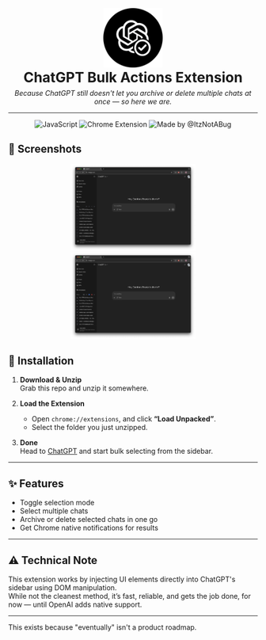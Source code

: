 <div align="center">
  <img src="./icon/bulk-actions.png" alt="Extension Icon" style="max-width: 120px; margin-bottom: 0.5rem;" />

   <h1 style="margin: -0.5rem 0;">ChatGPT Bulk Actions Extension</h1>

   <p><em>Because ChatGPT still doesn't let you archive or delete multiple chats at once — so here we are.</em></p>

</div>

---

<div align="center">
  <img alt="JavaScript" src="https://img.shields.io/badge/Built%20with-JavaScript-F7DF1E?style=plastic&logo=javascript&logoColor=white">
  <img alt="Chrome Extension" src="https://img.shields.io/badge/Chrome-Extension-4285F4?style=plastic&logo=googlechrome&logoColor=FDBE33">
  <img alt="Made by @ItzNotABug" src="https://img.shields.io/badge/Made%20by-@ItzNotABug-8e44ad?style=plastic&logo=github&logoColor=white">
</div>

## 📸 Screenshots

<div align="center">
   <img src="./screenshots/screenshot-1.png" alt="Actions Panel" style="max-width: 50%; margin: 0 1%" /> 
   <img src="./screenshots/screenshot-2.png" alt="Selection Mode UI" style="max-width: 50%; margin: 0 1%" /> 
</div>

## 🔧 Installation

1. **Download & Unzip**  
   Grab this repo and unzip it somewhere.


2. **Load the Extension**
    - Open `chrome://extensions`, and click **“Load Unpacked”**.
    - Select the folder you just unzipped.


3. **Done**  
   Head to [ChatGPT](https://chatgpt.com) and start bulk selecting from the sidebar.

---

## ✨ Features

- Toggle selection mode
- Select multiple chats
- Archive or delete selected chats in one go
- Get Chrome native notifications for results

---

## ⚠️ Technical Note

This extension works by injecting UI elements directly into ChatGPT's sidebar using DOM manipulation.  
While not the cleanest method, it’s fast, reliable, and gets the job done, for now — until OpenAI adds native support.

---

This exists because "eventually" isn't a product roadmap.
